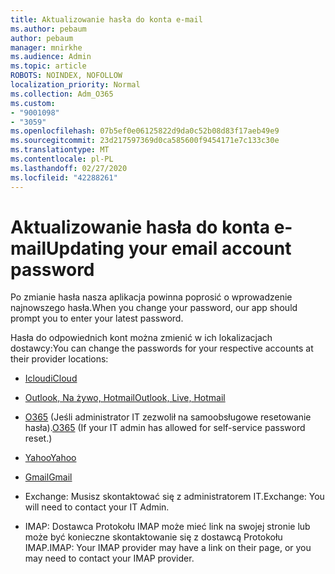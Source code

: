 ```yaml
---
title: Aktualizowanie hasła do konta e-mail
ms.author: pebaum
author: pebaum
manager: mnirkhe
ms.audience: Admin
ms.topic: article
ROBOTS: NOINDEX, NOFOLLOW
localization_priority: Normal
ms.collection: Adm_O365
ms.custom:
- "9001098"
- "3059"
ms.openlocfilehash: 07b5ef0e06125822d9da0c52b08d83f17aeb49e9
ms.sourcegitcommit: 23d217597369d0ca585600f9454171e7c133c30e
ms.translationtype: MT
ms.contentlocale: pl-PL
ms.lasthandoff: 02/27/2020
ms.locfileid: "42288261"
---
```

# <a name="updating-your-email-account-password"></a><span data-ttu-id="155ca-102">Aktualizowanie hasła do konta e-mail</span><span class="sxs-lookup"><span data-stu-id="155ca-102">Updating your email account password</span></span>

<span data-ttu-id="155ca-103">Po zmianie hasła nasza aplikacja powinna poprosić o wprowadzenie najnowszego hasła.</span><span class="sxs-lookup"><span data-stu-id="155ca-103">When you change your password, our app should prompt you to enter your latest password.</span></span>

<span data-ttu-id="155ca-104">Hasła do odpowiednich kont można zmienić w ich lokalizacjach dostawcy:</span><span class="sxs-lookup"><span data-stu-id="155ca-104">You can change the passwords for your respective accounts at their provider locations:</span></span>

- [<span data-ttu-id="155ca-105">Icloud</span><span class="sxs-lookup"><span data-stu-id="155ca-105">iCloud</span></span>](https://support.apple.com/HT201487)

- [<span data-ttu-id="155ca-106">Outlook, Na żywo, Hotmail</span><span class="sxs-lookup"><span data-stu-id="155ca-106">Outlook, Live, Hotmail</span></span>](https://account.live.com/password/reset)

- <span data-ttu-id="155ca-107">[O365](https://passwordreset.microsoftonline.com) (Jeśli administrator IT zezwolił na samoobsługowe resetowanie hasła).</span><span class="sxs-lookup"><span data-stu-id="155ca-107">[O365](https://passwordreset.microsoftonline.com) (If your IT admin has allowed for self-service password reset.)</span></span>

- [<span data-ttu-id="155ca-108">Yahoo</span><span class="sxs-lookup"><span data-stu-id="155ca-108">Yahoo</span></span>](https://login.yahoo.com/account/challenge/username?done=https%3A%2F%2Fwww.yahoo.com%2F&authMechanism=secondary&chllngnm=base&sessionIndex=QQ--)

- [<span data-ttu-id="155ca-109">Gmail</span><span class="sxs-lookup"><span data-stu-id="155ca-109">Gmail</span></span>](https://support.google.com/mail/answer/41078?co=GENIE.Platform%3DDesktop&hl=en)

- <span data-ttu-id="155ca-110">Exchange: Musisz skontaktować się z administratorem IT.</span><span class="sxs-lookup"><span data-stu-id="155ca-110">Exchange: You will need to contact your IT Admin.</span></span>

- <span data-ttu-id="155ca-111">IMAP: Dostawca Protokołu IMAP może mieć link na swojej stronie lub może być konieczne skontaktowanie się z dostawcą Protokołu IMAP.</span><span class="sxs-lookup"><span data-stu-id="155ca-111">IMAP: Your IMAP provider may have a link on their page, or you may need to contact your IMAP provider.</span></span>